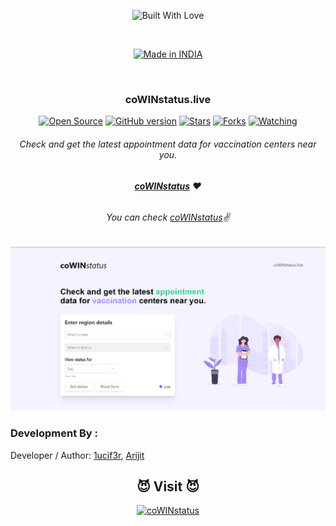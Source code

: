 

<p align=center>
  <img title="Built With Love" src="https://forthebadge.com/images/badges/built-with-love.svg"></p>
  
  <br>
  
  <p align=center>
  <a href="https://www.instagram.com/1ucif3r"><img title="Made in INDIA" src="https://img.shields.io/badge/MADE%20IN-INDIA-SCRIPT?colorA=%23ff8100&colorB=%23017e40&colorC=%23ff0000&style=for-the-badge"></a>
  </p>

  <br>
  
  ### <p align="center"> coWINstatus.live <p align="center">
<p align=center>
  <a href="https://www.instagram.com/th3_1ucif3r"><img title="Open Source" src="https://img.shields.io/badge/Open%20Source-%E2%99%A5-red" ></a>
  <a href="https://www.instagram.com/th3_1ucif3r"><img title="GitHub version" src="https://d25lcipzij17d.cloudfront.net/badge.svg?id=gh&type=6&v=1.0&x2=0" ></a>
  <a href="https://www.instagram.com/th3_1ucif3r"><img title="Stars" src="https://img.shields.io/github/stars/1ucif3r/coWINstatus.live?style=social" ></a>
  <a href="https://github.com/1ucif3r/network/members"><img title="Forks" src="https://img.shields.io/github/forks/1ucif3r/coWINstatus.live?color=red&style=flat-square"></a>
  <a href="https://github.com/1ucif3r"><img title="Watching" src="https://img.shields.io/github/watchers/1ucif3r/coWINstatus.live?label=Watchers&color=blue&style=flat-square"></a>
 
###### <p align="center">Check and get the latest appointment data for vaccination centers near you.
###### <p align="center"> [**coWINstatus**](https://cowinstatus.live/) ❤️
###### <p align="center"> *You can check [coWINstatus](https://github.com/coWIN-Status)✌*

  
  
  
 <p align="center">
  <img src="https://github.com/1ucif3r/coWINstatus.live/blob/main/ss.png" alt="ss"/>
</p>

 ### Development By :

Developer / Author: [1ucif3r](https://github.com/1ucif3r), [Arijit](https://github.com/ArijitMahapatro)

### <h2 align="center">😈 Visit 😈 </h2>
<p align="center">
<a href="https://cowinstatus.live/"><img title="coWINstatus" src="https://img.shields.io/badge/coWINstatus-%23E4405F.svg?&style=for-the-badge&logo=web&logoColor=white"></a>
</p>
